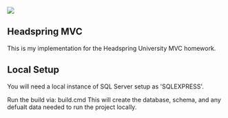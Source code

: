 <img src="https://ci.appveyor.com/api/projects/status/dh85yhl4yi4gugp2?svg=true"></img>

## Headspring MVC ##

This is my implementation for the Headspring University MVC homework.

## Local Setup ##

You will need a local instance of SQL Server setup as 'SQLEXPRESS'.

Run the build via: build.cmd This will create the database, schema, and any defualt data needed to run the project locally.

